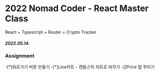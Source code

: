 # 2022 Nomad Coder - React Master Class

<p>React + Typescript + Router = Crypto Tracker</p>
<h5>2022.05.14.</h5>

<h3>Assignment</h3>
-[*]뒤로가기 버튼 만들기
-[*]Line차트 - 캔들스틱 차트로 바꾸기
-[]Price 탭 꾸미기

